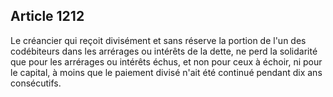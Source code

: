 Article 1212
----
Le créancier qui reçoit divisément et sans réserve la portion de l'un des
codébiteurs dans les arrérages ou intérêts de la dette, ne perd la solidarité
que pour les arrérages ou intérêts échus, et non pour ceux à échoir, ni pour le
capital, à moins que le paiement divisé n'ait été continué pendant dix ans
consécutifs.
